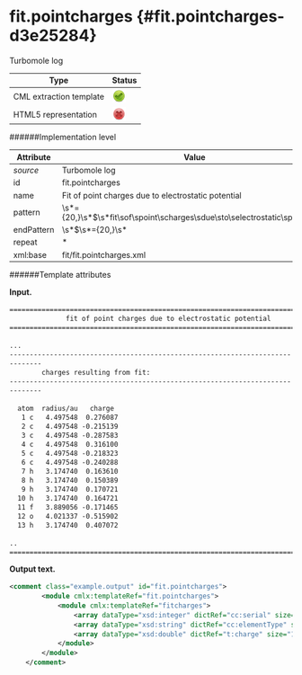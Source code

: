 # fit.pointcharges {#fit.pointcharges-d3e25284}

Turbomole log

| Type                                                                                                                                                | Status                                                                                                                                              |
|----|----|
| CML extraction template                                                                                                                             | ![](/imgs/Total.png)                                                                                                                                |
| HTML5 representation                                                                                                                                | ![](/imgs/None.png)                                                                                                                                 |

######Implementation level

| Attribute                                                                                                                                           | Value                                                                                                                                               |
|----|----|
| *source*                                                                                                                                            | Turbomole log                                                                                                                                       |
| id                                                                                                                                                  | fit.pointcharges                                                                                                                                    |
| name                                                                                                                                                | Fit of point charges due to electrostatic potential                                                                                                 |
| pattern                                                                                                                                             | \\s\*={20,}\\s\*\$\\s\*fit\\sof\\spoint\\scharges\\sdue\\sto\\selectrostatic\\spotential.\*                                                         |
| endPattern                                                                                                                                          | \\s\*\$\\s\*={20,}\\s\*                                                                                                                             |
| repeat                                                                                                                                              | \*                                                                                                                                                  |
| xml:base                                                                                                                                            | fit/fit.pointcharges.xml                                                                                                                            |

######Template attributes

**Input.**

    ==============================================================================
                  fit of point charges due to electrostatic potential
    ==============================================================================
        
    ... 
    ------------------------------------------------------------------------------
            charges resulting from fit:
    ------------------------------------------------------------------------------

      atom  radius/au   charge
       1 c   4.497548  0.276087
       2 c   4.497548 -0.215139
       3 c   4.497548 -0.287583
       4 c   4.497548  0.316100
       5 c   4.497548 -0.218323
       6 c   4.497548 -0.240288
       7 h   3.174740  0.163610
       8 h   3.174740  0.150389
       9 h   3.174740  0.170721
      10 h   3.174740  0.164721
      11 f   3.889056 -0.171465
      12 o   4.021337 -0.515902
      13 h   3.174740  0.407072     

    .. 
    ==============================================================================  
        

**Output text.**

```xml
<comment class="example.output" id="fit.pointcharges">
        <module cmlx:templateRef="fit.pointcharges">
            <module cmlx:templateRef="fitcharges">
                <array dataType="xsd:integer" dictRef="cc:serial" size="13">1 2 3 4 5 6 7 8 9 10 11 12 13</array>
                <array dataType="xsd:string" dictRef="cc:elementType" size="13">c c c c c c h h h h f o h</array>
                <array dataType="xsd:double" dictRef="t:charge" size="13">0.276087 -0.215139 -0.287583 0.316100 -0.218323 -0.240288 0.163610 0.150389 0.170721 0.164721 -0.171465 -0.515902 0.407072</array>
            </module>
        </module>
    </comment>
```
